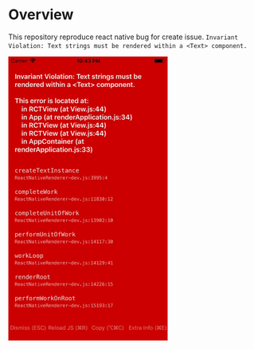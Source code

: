 # Overview

This repository reproduce react native bug for create issue.
`Invariant Violation: Text strings must be rendered within a <Text> component.`

<img src="https://raw.githubusercontent.com/natsuki-yamanaka/ReactNativeIssueSample/master/screenshot1.jpg" width="320">